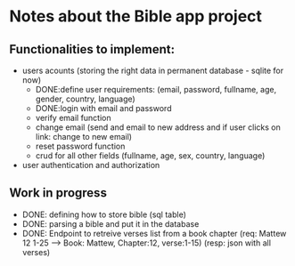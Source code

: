 # Notes about the Bible app project

## Functionalities to implement:
- users acounts (storing the right data in permanent database - sqlite for now)
    - DONE:define user requirements: (email, password, fullname, age, gender, country, language)
    - DONE:login with email and password
    - verify email function
    - change email (send and email to new address and if user clicks on link: change to new email)
    - reset password function
    - crud for all other fields (fullname, age, sex, country, language)
- user authentication and authorization




## Work in progress
- DONE: defining how to store bible  (sql table)
- DONE: parsing a bible and put it in the database
- DONE: Endpoint to retreive verses list from a book chapter
    (req: Mattew 12 1-25 --> Book: Mattew, Chapter:12, verse:1-15)
    (resp: json with all verses)
